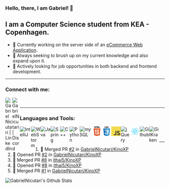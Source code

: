 ### Hello, there, I am Gabriel! 👋

## I am a Computer Science student from KEA - Copenhagen.

- 🔭 Currently working on the server side of an [eCommerce Web Application][e-store].
- 🌱 Always seeking to brush up on my current knowledge and also expand upon it.
- 👯 Actively looking for job opportunities in both backend and frontend development.

---

### Connect with me:

[<img align="left" alt="GabrielNicutari | LinkedIn" width="22px" src="https://cdn.jsdelivr.net/npm/simple-icons@v3/icons/linkedin.svg" />][linkedin]
[<img align="left" alt="GabrielNicutari | Discord" width="24px" src="https://www.flaticon.com/svg/static/icons/svg/2111/2111363.svg" />][discord]

<br />

---

### Languages and Tools:

<img align="left" alt="IntelliJ" width="35px" src="https://cdn.iconscout.com/icon/free/png-512/intellij-idea-569199.png" />
<img align="left" alt="WebStorm" width="30px" src="https://dashboard.snapcraft.io/site_media/appmedia/2017/11/WebStorm_1282x.png" />
<img align="left" alt="Java" width="32px" src="https://icon-library.com/images/java-icon-png/java-icon-png-15.jpg" />
<img align="left" alt="Spring" width="30px" src="https://encrypted-tbn0.gstatic.com/images?q=tbn:ANd9GcRO_K5_S6MDApkQ-jfChAWwy_iyWn-Nl-DhbA&usqp=CAU" />
<img align="left" alt="C++" width="30px" src="https://user-images.githubusercontent.com/42747200/46140125-da084900-c26d-11e8-8ea7-c45ae6306309.png" />
<img align="left" alt="Python" width="32px" src="https://images.vexels.com/media/users/3/166477/isolated/preview/9bb722f0e85ddbc1ce0f064534fd2311-python-programming-language-icon-by-vexels.png" />
<img align="left" alt="mySQL" width="40px" src="https://www.mysql.com/common/logos/logo-mysql-170x115.png" />
<img align="left" alt="HTML5" width="30px" src="https://raw.githubusercontent.com/github/explore/80688e429a7d4ef2fca1e82350fe8e3517d3494d/topics/html/html.png" />
<img align="left" alt="CSS3" width="30px" src="https://raw.githubusercontent.com/github/explore/80688e429a7d4ef2fca1e82350fe8e3517d3494d/topics/css/css.png" />
<img align="left" alt="JavaScript" width="30px" src="https://raw.githubusercontent.com/github/explore/80688e429a7d4ef2fca1e82350fe8e3517d3494d/topics/javascript/javascript.png" />
<img align="left" alt="jQuery" width="30px" src="https://miro.medium.com/max/285/1*QR2SBNwG75LyY5uwqWpN3A.png" />
<img align="left" alt="React" width="30px" src="https://raw.githubusercontent.com/github/explore/80688e429a7d4ef2fca1e82350fe8e3517d3494d/topics/react/react.png" />
<img align="left" alt="Github" width="30px" src="https://image.flaticon.com/icons/png/512/25/25231.png" />
<img align="left" alt="GitKraken" width="32px" src="https://user-images.githubusercontent.com/17736615/30980083-f7f8a860-a43c-11e7-939e-f6717a2210fe.png" />


<br />
<br />

---

<!--START_SECTION:activity-->
1. 🎉 Merged PR [#2](https://github.com/GabrielNicutari/KinoXP/pull/2) in [GabrielNicutari/KinoXP](https://github.com/GabrielNicutari/KinoXP)
2. 💪 Opened PR [#2](https://github.com/GabrielNicutari/KinoXP/pull/2) in [GabrielNicutari/KinoXP](https://github.com/GabrielNicutari/KinoXP)
3. 🎉 Merged PR [#8](https://github.com/ithai5/KinoXP/pull/8) in [ithai5/KinoXP](https://github.com/ithai5/KinoXP)
4. 💪 Opened PR [#8](https://github.com/ithai5/KinoXP/pull/8) in [ithai5/KinoXP](https://github.com/ithai5/KinoXP)
5. 🎉 Merged PR [#1](https://github.com/GabrielNicutari/KinoXP/pull/1) in [GabrielNicutari/KinoXP](https://github.com/GabrielNicutari/KinoXP)
<!--END_SECTION:activity-->


<img allign="left" alt="GabrielNicutari's Github Stats" src="https://github-readme-stats.vercel.app/api?username=GabrielNicutari&show_icons=true" />


[linkedin]: https://www.linkedin.com/in/gabriel-nicutari-82a270192/
[discord]: https://discordapp.com/users/462977538604400642/
[e-store]: https://github.com/GabrielNicutari/E-Store
